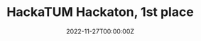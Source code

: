 ---
title: HackaTUM Hackaton, 1st place
summary: Collected a dataset of 57 3D scans with a microwave detector; trained a ResNet-based model to recognize 3 types of recyclable waste with 73% accuracy
date: '2022-11-27T00:00:00Z'

# Optional external URL for project (replaces project detail page).
external_link: ''

image:
  focal_point: Smart

# url_code: 'https://github.com/AlekseiZhuravlev/MotionMixerConv/'
# url_pdf: 'https://drive.google.com/file/d/1uFtFNbG0R6z7cEVWbDfxI2-yMyg_wJ5K/view?usp=sharing'
# url_slides: ''
url_video: 'https://devpost.com/software/abiogenesis'

# Slides (optional).
#   Associate this project with Markdown slides.
#   Simply enter your slide deck's filename without extension.
#   E.g. `slides = "example-slides"` references `content/slides/example-slides.md`.
#   Otherwise, set `slides = ""`.
slides: ""
---